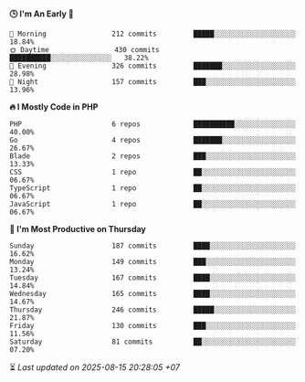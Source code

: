 <!--START_SECTION:readme-stats-->
**🕒 I'm An Early 🐤**

```text
🌅 Morning                212 commits         █████░░░░░░░░░░░░░░░░░░░░   18.84%
🌞 Daytime                430 commits         ██████████░░░░░░░░░░░░░░░   38.22%
🌆 Evening                326 commits         ███████░░░░░░░░░░░░░░░░░░   28.98%
🌙 Night                  157 commits         ███░░░░░░░░░░░░░░░░░░░░░░   13.96%
```

**🔥 I Mostly Code in PHP**

```text
PHP                      6 repos             ██████████░░░░░░░░░░░░░░░   40.00%
Go                       4 repos             ███████░░░░░░░░░░░░░░░░░░   26.67%
Blade                    2 repos             ███░░░░░░░░░░░░░░░░░░░░░░   13.33%
CSS                      1 repo              ██░░░░░░░░░░░░░░░░░░░░░░░   06.67%
TypeScript               1 repo              ██░░░░░░░░░░░░░░░░░░░░░░░   06.67%
JavaScript               1 repo              ██░░░░░░░░░░░░░░░░░░░░░░░   06.67%
```

**📅 I'm Most Productive on Thursday**

```text
Sunday                   187 commits         ████░░░░░░░░░░░░░░░░░░░░░   16.62%
Monday                   149 commits         ███░░░░░░░░░░░░░░░░░░░░░░   13.24%
Tuesday                  167 commits         ████░░░░░░░░░░░░░░░░░░░░░   14.84%
Wednesday                165 commits         ████░░░░░░░░░░░░░░░░░░░░░   14.67%
Thursday                 246 commits         █████░░░░░░░░░░░░░░░░░░░░   21.87%
Friday                   130 commits         ███░░░░░░░░░░░░░░░░░░░░░░   11.56%
Saturday                 81 commits          ██░░░░░░░░░░░░░░░░░░░░░░░   07.20%
```



⏳ *Last updated on 2025-08-15 20:28:05 +07*
<!--END_SECTION:readme-stats-->
